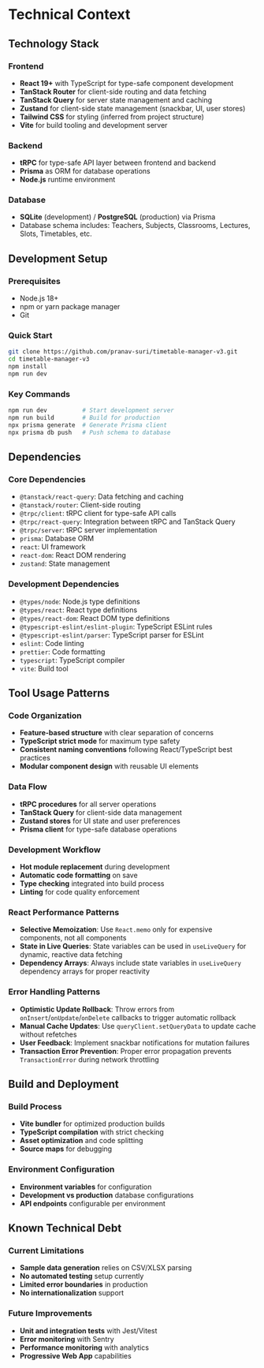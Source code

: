# Technical Context

## Technology Stack

### Frontend
- **React 19+** with TypeScript for type-safe component development
- **TanStack Router** for client-side routing and data fetching
- **TanStack Query** for server state management and caching
- **Zustand** for client-side state management (snackbar, UI, user stores)
- **Tailwind CSS** for styling (inferred from project structure)
- **Vite** for build tooling and development server

### Backend
- **tRPC** for type-safe API layer between frontend and backend
- **Prisma** as ORM for database operations
- **Node.js** runtime environment

### Database
- **SQLite** (development) / **PostgreSQL** (production) via Prisma
- Database schema includes: Teachers, Subjects, Classrooms, Lectures, Slots, Timetables, etc.


## Development Setup

### Prerequisites
- Node.js 18+
- npm or yarn package manager
- Git

### Quick Start
```bash
git clone https://github.com/pranav-suri/timetable-manager-v3.git
cd timetable-manager-v3
npm install
npm run dev
```

### Key Commands
```bash
npm run dev          # Start development server
npm run build        # Build for production
npx prisma generate  # Generate Prisma client
npx prisma db push   # Push schema to database
```

## Dependencies

### Core Dependencies
- `@tanstack/react-query`: Data fetching and caching
- `@tanstack/router`: Client-side routing
- `@trpc/client`: tRPC client for type-safe API calls
- `@trpc/react-query`: Integration between tRPC and TanStack Query
- `@trpc/server`: tRPC server implementation
- `prisma`: Database ORM
- `react`: UI framework
- `react-dom`: React DOM rendering
- `zustand`: State management

### Development Dependencies
- `@types/node`: Node.js type definitions
- `@types/react`: React type definitions
- `@types/react-dom`: React DOM type definitions
- `@typescript-eslint/eslint-plugin`: TypeScript ESLint rules
- `@typescript-eslint/parser`: TypeScript parser for ESLint
- `eslint`: Code linting
- `prettier`: Code formatting
- `typescript`: TypeScript compiler
- `vite`: Build tool

## Tool Usage Patterns

### Code Organization
- **Feature-based structure** with clear separation of concerns
- **TypeScript strict mode** for maximum type safety
- **Consistent naming conventions** following React/TypeScript best practices
- **Modular component design** with reusable UI elements

### Data Flow
- **tRPC procedures** for all server operations
- **TanStack Query** for client-side data management
- **Zustand stores** for UI state and user preferences
- **Prisma client** for type-safe database operations

### Development Workflow
- **Hot module replacement** during development
- **Automatic code formatting** on save
- **Type checking** integrated into build process
- **Linting** for code quality enforcement

### React Performance Patterns
- **Selective Memoization**: Use `React.memo` only for expensive components, not all components
- **State in Live Queries**: State variables can be used in `useLiveQuery` for dynamic, reactive data fetching
- **Dependency Arrays**: Always include state variables in `useLiveQuery` dependency arrays for proper reactivity

### Error Handling Patterns
- **Optimistic Update Rollback**: Throw errors from `onInsert`/`onUpdate`/`onDelete` callbacks to trigger automatic rollback
- **Manual Cache Updates**: Use `queryClient.setQueryData` to update cache without refetches
- **User Feedback**: Implement snackbar notifications for mutation failures
- **Transaction Error Prevention**: Proper error propagation prevents `TransactionError` during network throttling

## Build and Deployment

### Build Process
- **Vite bundler** for optimized production builds
- **TypeScript compilation** with strict checking
- **Asset optimization** and code splitting
- **Source maps** for debugging

### Environment Configuration
- **Environment variables** for configuration
- **Development vs production** database configurations
- **API endpoints** configurable per environment

## Known Technical Debt

### Current Limitations
- **Sample data generation** relies on CSV/XLSX parsing
- **No automated testing** setup currently
- **Limited error boundaries** in production
- **No internationalization** support

### Future Improvements
- **Unit and integration tests** with Jest/Vitest
- **Error monitoring** with Sentry
- **Performance monitoring** with analytics
- **Progressive Web App** capabilities
